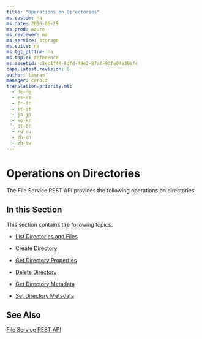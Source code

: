 ```yaml
---
title: "Operations on Directories"
ms.custom: na
ms.date: 2016-06-29
ms.prod: azure
ms.reviewer: na
ms.service: storage
ms.suite: na
ms.tgt_pltfrm: na
ms.topic: reference
ms.assetid: c2ec1f44-8dfd-48e2-87a0-93fe04e39afc
caps.latest.revision: 6
author: tamram
manager: carolz
translation.priority.mt: 
  - de-de
  - es-es
  - fr-fr
  - it-it
  - ja-jp
  - ko-kr
  - pt-br
  - ru-ru
  - zh-cn
  - zh-tw
---
```

# Operations on Directories
The File Service REST API provides the following operations on directories.  
  
## In this Section  
 This section contains the following topics.  
  
-   [List Directories and Files](../fileservices/List-Directories-and-Files.md)  
  
-   [Create Directory](../fileservices/Create-Directory.md)  
  
-   [Get Directory Properties](../fileservices/Get-Directory-Properties.md)  
  
-   [Delete Directory](../fileservices/Delete-Directory.md)  
  
-   [Get Directory Metadata](../fileservices/Get-Directory-Metadata.md)  
  
-   [Set Directory Metadata](../fileservices/Set-Directory-Metadata.md)  
  
## See Also  
 [File Service REST API](../fileservices/File-Service-REST-API.md)